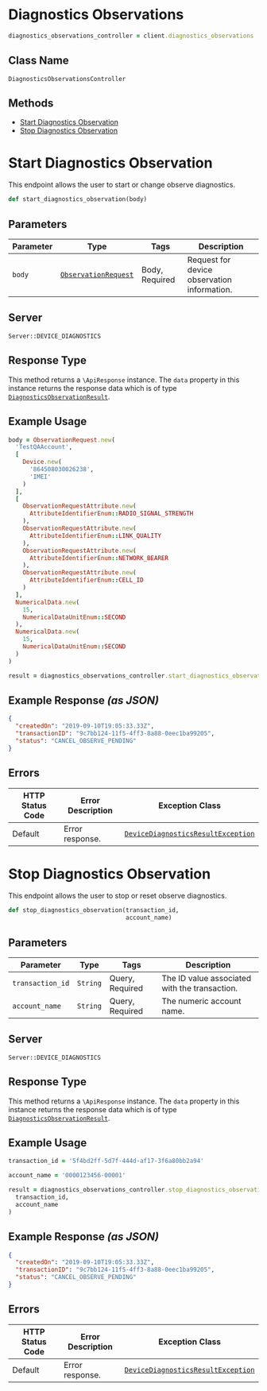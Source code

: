 # Diagnostics Observations

```ruby
diagnostics_observations_controller = client.diagnostics_observations
```

## Class Name

`DiagnosticsObservationsController`

## Methods

* [Start Diagnostics Observation](../../doc/controllers/diagnostics-observations.md#start-diagnostics-observation)
* [Stop Diagnostics Observation](../../doc/controllers/diagnostics-observations.md#stop-diagnostics-observation)


# Start Diagnostics Observation

This endpoint allows the user to start or change observe diagnostics.

```ruby
def start_diagnostics_observation(body)
```

## Parameters

| Parameter | Type | Tags | Description |
|  --- | --- | --- | --- |
| `body` | [`ObservationRequest`](../../doc/models/observation-request.md) | Body, Required | Request for device observation information. |

## Server

`Server::DEVICE_DIAGNOSTICS`

## Response Type

This method returns a `\ApiResponse` instance. The `data` property in this instance returns the response data which is of type [`DiagnosticsObservationResult`](../../doc/models/diagnostics-observation-result.md).

## Example Usage

```ruby
body = ObservationRequest.new(
  'TestQAAccount',
  [
    Device.new(
      '864508030026238',
      'IMEI'
    )
  ],
  [
    ObservationRequestAttribute.new(
      AttributeIdentifierEnum::RADIO_SIGNAL_STRENGTH
    ),
    ObservationRequestAttribute.new(
      AttributeIdentifierEnum::LINK_QUALITY
    ),
    ObservationRequestAttribute.new(
      AttributeIdentifierEnum::NETWORK_BEARER
    ),
    ObservationRequestAttribute.new(
      AttributeIdentifierEnum::CELL_ID
    )
  ],
  NumericalData.new(
    15,
    NumericalDataUnitEnum::SECOND
  ),
  NumericalData.new(
    15,
    NumericalDataUnitEnum::SECOND
  )
)

result = diagnostics_observations_controller.start_diagnostics_observation(body)
```

## Example Response *(as JSON)*

```json
{
  "createdOn": "2019-09-10T19:05:33.33Z",
  "transactionID": "9c7bb124-11f5-4ff3-8a88-0eec1ba99205",
  "status": "CANCEL_OBSERVE_PENDING"
}
```

## Errors

| HTTP Status Code | Error Description | Exception Class |
|  --- | --- | --- |
| Default | Error response. | [`DeviceDiagnosticsResultException`](../../doc/models/device-diagnostics-result-exception.md) |


# Stop Diagnostics Observation

This endpoint allows the user to stop or reset observe diagnostics.

```ruby
def stop_diagnostics_observation(transaction_id,
                                 account_name)
```

## Parameters

| Parameter | Type | Tags | Description |
|  --- | --- | --- | --- |
| `transaction_id` | `String` | Query, Required | The ID value associated with the transaction. |
| `account_name` | `String` | Query, Required | The numeric account name. |

## Server

`Server::DEVICE_DIAGNOSTICS`

## Response Type

This method returns a `\ApiResponse` instance. The `data` property in this instance returns the response data which is of type [`DiagnosticsObservationResult`](../../doc/models/diagnostics-observation-result.md).

## Example Usage

```ruby
transaction_id = '5f4bd2ff-5d7f-444d-af17-3f6a80bb2a94'

account_name = '0000123456-00001'

result = diagnostics_observations_controller.stop_diagnostics_observation(
  transaction_id,
  account_name
)
```

## Example Response *(as JSON)*

```json
{
  "createdOn": "2019-09-10T19:05:33.33Z",
  "transactionID": "9c7bb124-11f5-4ff3-8a88-0eec1ba99205",
  "status": "CANCEL_OBSERVE_PENDING"
}
```

## Errors

| HTTP Status Code | Error Description | Exception Class |
|  --- | --- | --- |
| Default | Error response. | [`DeviceDiagnosticsResultException`](../../doc/models/device-diagnostics-result-exception.md) |

